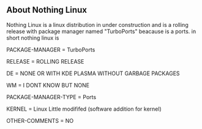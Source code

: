 ## About Nothing Linux ##
Nothing Linux is a linux distribution in under construction and is a rolling release with package manager named "TurboPorts" beacause is a ports.
in short nothing linux is

PACKAGE-MANAGER = TurboPorts

RELEASE = ROLLING RELEASE

DE = NONE OR WITH KDE PLASMA WITHOUT GARBAGE PACKAGES

WM = I DONT KNOW BUT NONE

PACKAGE-MANAGER-TYPE = Ports

KERNEL = Linux Little modififed (software addition for kernel)

OTHER-COMMENTS = NO

